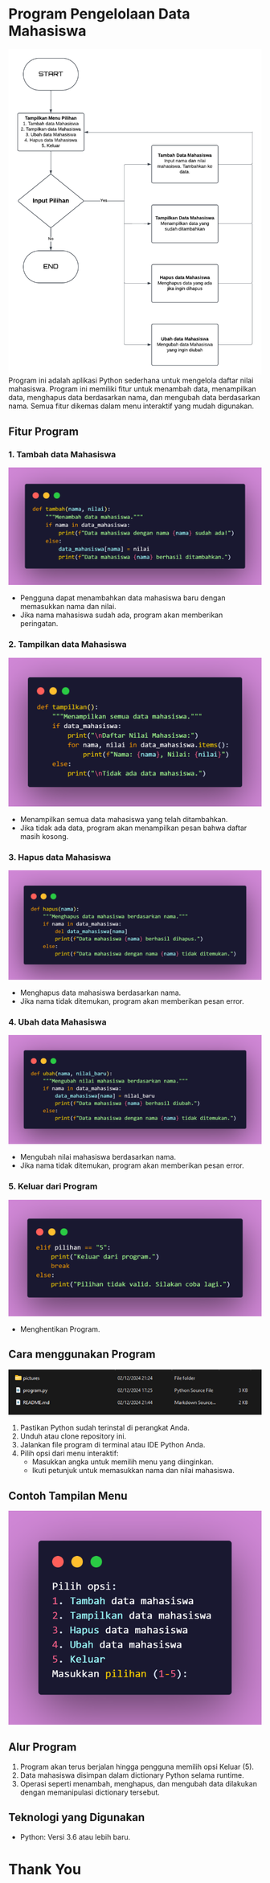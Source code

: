 # Program Pengelolaan Data Mahasiswa
![1 Pics](pictures/flowchart.png)  
Program ini adalah aplikasi Python sederhana untuk mengelola daftar nilai mahasiswa. Program ini memiliki fitur untuk menambah data, menampilkan data, menghapus data berdasarkan nama, dan mengubah data berdasarkan nama. Semua fitur dikemas dalam menu interaktif yang mudah digunakan.

## Fitur Program
### 1. Tambah data Mahasiswa
![2 Pics](pictures/code.png)  
* Pengguna dapat menambahkan data mahasiswa baru dengan memasukkan nama dan nilai.
* Jika nama mahasiswa sudah ada, program akan memberikan peringatan.  

### 2. Tampilkan data Mahasiswa
![3 Pics](pictures/code1.png)  
* Menampilkan semua data mahasiswa yang telah ditambahkan.
* Jika tidak ada data, program akan menampilkan pesan bahwa daftar masih kosong.   

### 3. Hapus data Mahasiswa
![4 Pics](pictures/code2.png)  
* Menghapus data mahasiswa berdasarkan nama.
* Jika nama tidak ditemukan, program akan memberikan pesan error.  

### 4. Ubah data Mahasiswa
![5 Pics](pictures/code3.png)  
* Mengubah nilai mahasiswa berdasarkan nama.
* Jika nama tidak ditemukan, program akan memberikan pesan error.  

### 5. Keluar dari Program
![6 Pics](pictures/code4.png)  
* Menghentikan Program.  

## Cara menggunakan Program
![7 Pics](pictures/misc1.png)  
1. Pastikan Python sudah terinstal di perangkat Anda.
2. Unduh atau clone repository ini.
3. Jalankan file program di terminal atau IDE Python Anda.
4. Pilih opsi dari menu interaktif:
    * Masukkan angka untuk memilih menu yang diinginkan.
    * Ikuti petunjuk untuk memasukkan nama dan nilai mahasiswa.

## Contoh Tampilan Menu
![8 Pics](pictures/output.png)  

## Alur Program
1. Program akan terus berjalan hingga pengguna memilih opsi Keluar (5).
2. Data mahasiswa disimpan dalam dictionary Python selama runtime.
3. Operasi seperti menambah, menghapus, dan mengubah data dilakukan dengan memanipulasi dictionary tersebut.

## Teknologi yang Digunakan
* Python: Versi 3.6 atau lebih baru.

# Thank You